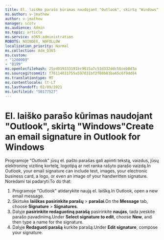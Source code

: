 ```yaml
---
title: El. laiško parašo kūrimas naudojant "Outlook", skirtą "Windows"
ms.author: v-jmathew
author: v-jmathew
manager: scotv
ms.audience: Admin
ms.topic: article
ms.service: o365-administration
ROBOTS: NOINDEX, NOFOLLOW
localization_priority: Normal
ms.collection: Adm_O365
ms.custom:
- "1200009"
- "8199"
ms.openlocfilehash: 25cd019333191bc9615a7c53d332ddc50ceb8d3a
ms.sourcegitcommit: f76114031755a597031bf2f80b03ba65c6f9dd84
ms.translationtype: MT
ms.contentlocale: lt-LT
ms.lasthandoff: 02/09/2021
ms.locfileid: "50177527"
---
```

# <a name="create-an-email-signature-in-outlook-for-windows"></a><span data-ttu-id="fdb4e-102">El. laiško parašo kūrimas naudojant "Outlook", skirtą "Windows"</span><span class="sxs-lookup"><span data-stu-id="fdb4e-102">Create an email signature in Outlook for Windows</span></span>

<span data-ttu-id="fdb4e-103">Programoje "Outlook" jūsų el. pašto parašas gali apimti tekstą, vaizdus, jūsų elektroninę vizitinę kortelę, logotipą ar net ranka rašyto parašo vaizdą.</span><span class="sxs-lookup"><span data-stu-id="fdb4e-103">In Outlook, your email signature can include text, images, your electronic business card, a logo, or even an image of your handwritten signature.</span></span> <span data-ttu-id="fdb4e-104">Norėdami tai padaryti:</span><span class="sxs-lookup"><span data-stu-id="fdb4e-104">To do that:</span></span>

1. <span data-ttu-id="fdb4e-105">Programoje "Outlook" atidarykite naują el. laišką.</span><span class="sxs-lookup"><span data-stu-id="fdb4e-105">In Outlook, open a new email message.</span></span>
2. <span data-ttu-id="fdb4e-106">Skirtuke **laiškas** **pasirinkite parašų**  >  **parašai**.</span><span class="sxs-lookup"><span data-stu-id="fdb4e-106">On the **Message** tab, choose **Signature** > **Signatures**.</span></span>
3. <span data-ttu-id="fdb4e-107">Dalyje **pasirinkite redaguotiną parašą** pasirinkite **naujas**, tada įveskite parašo pavadinimą.</span><span class="sxs-lookup"><span data-stu-id="fdb4e-107">Under **Select signature to edit**, choose **New**, and then type a name for the signature.</span></span>
4. <span data-ttu-id="fdb4e-108">Dalyje **Redaguoti parašą** kurkite parašą.</span><span class="sxs-lookup"><span data-stu-id="fdb4e-108">Under **Edit signature**, compose your signature.</span></span>
